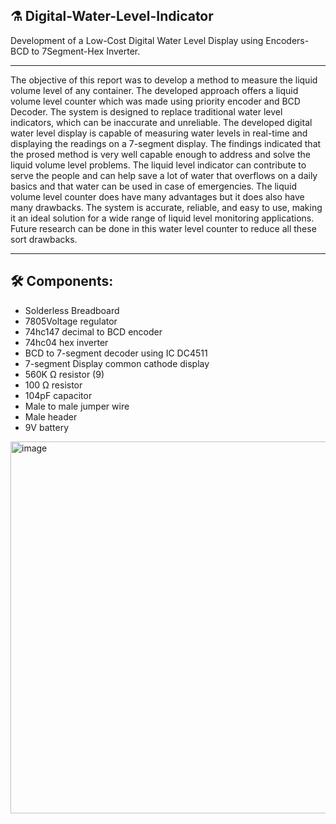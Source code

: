 ## ⚗️ Digital-Water-Level-Indicator
Development of a Low-Cost Digital Water Level  Display using Encoders-BCD to 7Segment-Hex  Inverter.
***
The objective of this report was to develop a method to measure the liquid volume level of any container. The developed approach offers a liquid 
volume level counter which was made using priority encoder and BCD Decoder. The system is designed to replace traditional water level indicators, which can be 
inaccurate and unreliable. The developed digital water level display is capable of measuring water levels in real-time and displaying the readings on a 7-segment 
display. The findings indicated that the prosed method is very well capable enough to address and solve the liquid volume level problems. The liquid level indicator can contribute to serve the people and can help save a lot of water that overflows on a daily basics and that water can be used in case of emergencies. The liquid volume level counter does have many advantages but it does also have many drawbacks. The system is accurate, reliable, and easy to use, making it an ideal solution for 
a wide range of liquid level monitoring applications. Future research can be done in this water level counter to reduce all these sort drawbacks.

***

## 🛠️ Components:

 * Solderless Breadboard
 * 7805Voltage regulator
 * 74hc147 decimal to BCD encoder
 * 74hc04 hex inverter
 * BCD to 7-segment decoder using IC DC4511 
 * 7-segment Display common cathode display
 * 560K Ω resistor (9)
 * 100 Ω resistor
 * 104pF capacitor
 * Male to male jumper wire
 * Male header  
 * 9V battery 
<img width="595" alt="image" src="https://user-images.githubusercontent.com/99079792/236252625-3230c5cc-9372-4473-8971-ae1d377a61cf.png">
